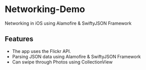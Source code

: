 # Networking-Demo

Networking in iOS using Alamofire &amp; SwiftyJSON Framework

## Features
* The app uses the Flickr API.
* Parsing JSON data using Alamofire &amp; SwiftyJSON Framework
* Can swipe through Photos using CollectionView
